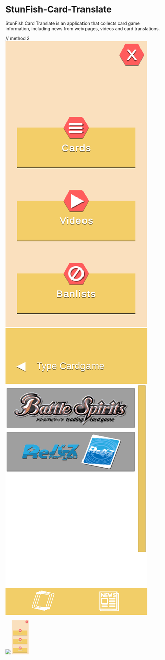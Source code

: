 # StunFish-Card-Translate
StunFish Card Translate is an application that collects card game information, including news from web pages, videos and card translations.

// method 2
![Test Image 3](https://github.com/l3allil2onz/StunFish-Card-Translate/blob/main/Images/1.png)
![Test Image 4](https://github.com/l3allil2onz/StunFish-Card-Translate/blob/main/Images/2.png)

  <img src="https://github-readme-stats.vercel.app/api/pin/?username=l3allil2onz&repo=MadWasteBin&theme=tokyonight" height="110" />
  <img src="Images/1.png" height="109" /> 
